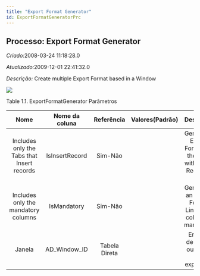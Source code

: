 ```yaml
---
title: "Export Format Generator"
id: ExportFormatGeneratorPrc
---
```

<div id="d93393e1" class="section chapter">

<div class="titlepage">

<div>

<div>

## Processo: Export Format Generator

</div>

</div>

</div>

<span class="emphasis"> *Criado:*</span>2008-03-24 11:18:28.0

<span class="emphasis">*Atualizado:*</span>2009-12-01 22:41:32.0

<span class="emphasis"> *Descrição:* </span>Create multiple Export
Format based in a Window

![](/img/manual/ExportFormatGenerator.png)

<div id="d93393e18" class="table">

<div class="table-title">

Table 1.1. ExportFormatGenerator
Parâmetros

</div>

<div class="table-contents">

|                    Nome                    | Nome da coluna |  Referência   | Valores(Padrão) |                           Descrição                            |                     Comentário/Ajuda                     |
| :----------------------------------------: | :------------: | :-----------: | :-------------: | :------------------------------------------------------------: | :------------------------------------------------------: |
| Includes only the Tabs that Insert records | IsInsertRecord |    Sim-Não    |                 | Generated Export Format for the Tabs with Insert Record is Yes |                           null                           |
|    Includes only the mandatory columns     |  IsMandatory   |    Sim-Não    |                 |   Generated an Export Format Line if the column is mandatory   |                           null                           |
|                   Janela                   | AD\_Window\_ID | Tabela Direta |                 |            Entrada de dados ou janela de exposição             | O campo "Janela" identifica uma Janela única no sistema. |

</div>

</div>

  

</div>

